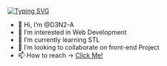 [![Typing SVG](https://readme-typing-svg.demolab.com?font=Fira+Code&pause=1000&color=C7E8CA&vCenter=true&width=435&lines=Welcome+to+my+GitHub+page;Feel+free+to+checkout+my+projects)](https://www.linkedin.com/in/anmol-sharma-691515208)

- 👋 Hi, I’m @D3N2-A
- 👀 I’m interested in Web Development
- 🌱 I’m currently learning STL
- 💞️ I’m looking to collaborate on front-end Project
- 📫 How to reach -> [Click Me!](mailto:anmolsharma999937@gmail.com?subject=[GitHub]%20Source%20Han%20Sans)




<!---
D3N2-A/D3N2-A is a ✨ special ✨ repository because its `README.md` (this file) appears on your GitHub profile.
You can click the Preview link to take a look at your changes.
--->


